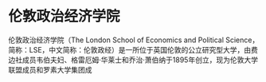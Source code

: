 # 伦敦政治经济学院

伦敦政治经济学院（The London School of Economics and Political Science，简称：LSE，中文简称：伦敦政经）是一所位于英国伦敦的公立研究型大学，由费边社成员韦伯夫妇、格雷厄姆·华莱士和乔治·萧伯纳于1895年创立，现为伦敦大学联盟成员和罗素大学集团成